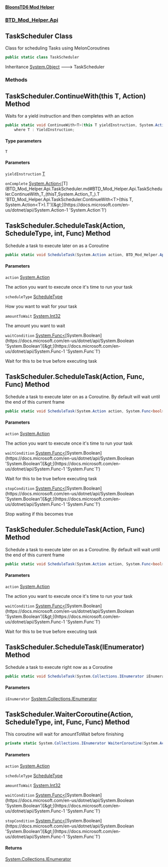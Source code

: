 #### [BloonsTD6 Mod Helper](README.md 'README')
### [BTD_Mod_Helper.Api](README.md#BTD_Mod_Helper.Api 'BTD_Mod_Helper.Api')

## TaskScheduler Class

Class for scheduling Tasks using MelonCoroutines

```csharp
public static class TaskScheduler
```

Inheritance [System.Object](https://docs.microsoft.com/en-us/dotnet/api/System.Object 'System.Object') &#129106; TaskScheduler
### Methods

<a name='BTD_Mod_Helper.Api.TaskScheduler.ContinueWith_T_(thisT,System.Action_T_)'></a>

## TaskScheduler.ContinueWith<T>(this T, Action<T>) Method

Waits for a yield instruction and then completes with an action

```csharp
public static void ContinueWith<T>(this T yieldInstruction, System.Action<T> onComplete)
    where T : YieldInstruction;
```
#### Type parameters

<a name='BTD_Mod_Helper.Api.TaskScheduler.ContinueWith_T_(thisT,System.Action_T_).T'></a>

`T`
#### Parameters

<a name='BTD_Mod_Helper.Api.TaskScheduler.ContinueWith_T_(thisT,System.Action_T_).yieldInstruction'></a>

`yieldInstruction` [T](BTD_Mod_Helper.Api.TaskScheduler.md#BTD_Mod_Helper.Api.TaskScheduler.ContinueWith_T_(thisT,System.Action_T_).T 'BTD_Mod_Helper.Api.TaskScheduler.ContinueWith<T>(this T, System.Action<T>).T')

<a name='BTD_Mod_Helper.Api.TaskScheduler.ContinueWith_T_(thisT,System.Action_T_).onComplete'></a>

`onComplete` [System.Action&lt;](https://docs.microsoft.com/en-us/dotnet/api/System.Action-1 'System.Action`1')[T](BTD_Mod_Helper.Api.TaskScheduler.md#BTD_Mod_Helper.Api.TaskScheduler.ContinueWith_T_(thisT,System.Action_T_).T 'BTD_Mod_Helper.Api.TaskScheduler.ContinueWith<T>(this T, System.Action<T>).T')[&gt;](https://docs.microsoft.com/en-us/dotnet/api/System.Action-1 'System.Action`1')

<a name='BTD_Mod_Helper.Api.TaskScheduler.ScheduleTask(System.Action,BTD_Mod_Helper.Api.Enums.ScheduleType,int,System.Func_bool_)'></a>

## TaskScheduler.ScheduleTask(Action, ScheduleType, int, Func<bool>) Method

Schedule a task to execute later on as a Coroutine

```csharp
public static void ScheduleTask(System.Action action, BTD_Mod_Helper.Api.Enums.ScheduleType scheduleType, int amountToWait, System.Func<bool> waitCondition=null);
```
#### Parameters

<a name='BTD_Mod_Helper.Api.TaskScheduler.ScheduleTask(System.Action,BTD_Mod_Helper.Api.Enums.ScheduleType,int,System.Func_bool_).action'></a>

`action` [System.Action](https://docs.microsoft.com/en-us/dotnet/api/System.Action 'System.Action')

The action you want to execute once it's time to run your task

<a name='BTD_Mod_Helper.Api.TaskScheduler.ScheduleTask(System.Action,BTD_Mod_Helper.Api.Enums.ScheduleType,int,System.Func_bool_).scheduleType'></a>

`scheduleType` [ScheduleType](BTD_Mod_Helper.Api.Enums.ScheduleType.md 'BTD_Mod_Helper.Api.Enums.ScheduleType')

How you want to wait for your task

<a name='BTD_Mod_Helper.Api.TaskScheduler.ScheduleTask(System.Action,BTD_Mod_Helper.Api.Enums.ScheduleType,int,System.Func_bool_).amountToWait'></a>

`amountToWait` [System.Int32](https://docs.microsoft.com/en-us/dotnet/api/System.Int32 'System.Int32')

The amount you want to wait

<a name='BTD_Mod_Helper.Api.TaskScheduler.ScheduleTask(System.Action,BTD_Mod_Helper.Api.Enums.ScheduleType,int,System.Func_bool_).waitCondition'></a>

`waitCondition` [System.Func&lt;](https://docs.microsoft.com/en-us/dotnet/api/System.Func-1 'System.Func`1')[System.Boolean](https://docs.microsoft.com/en-us/dotnet/api/System.Boolean 'System.Boolean')[&gt;](https://docs.microsoft.com/en-us/dotnet/api/System.Func-1 'System.Func`1')

Wait for this to be true before executing task

<a name='BTD_Mod_Helper.Api.TaskScheduler.ScheduleTask(System.Action,System.Func_bool_,System.Func_bool_)'></a>

## TaskScheduler.ScheduleTask(Action, Func<bool>, Func<bool>) Method

Schedule a task to execute later on as a Coroutine. By default will wait until the end of this current frame

```csharp
public static void ScheduleTask(System.Action action, System.Func<bool> waitCondition, System.Func<bool> stopCondition);
```
#### Parameters

<a name='BTD_Mod_Helper.Api.TaskScheduler.ScheduleTask(System.Action,System.Func_bool_,System.Func_bool_).action'></a>

`action` [System.Action](https://docs.microsoft.com/en-us/dotnet/api/System.Action 'System.Action')

The action you want to execute once it's time to run your task

<a name='BTD_Mod_Helper.Api.TaskScheduler.ScheduleTask(System.Action,System.Func_bool_,System.Func_bool_).waitCondition'></a>

`waitCondition` [System.Func&lt;](https://docs.microsoft.com/en-us/dotnet/api/System.Func-1 'System.Func`1')[System.Boolean](https://docs.microsoft.com/en-us/dotnet/api/System.Boolean 'System.Boolean')[&gt;](https://docs.microsoft.com/en-us/dotnet/api/System.Func-1 'System.Func`1')

Wait for this to be true before executing task

<a name='BTD_Mod_Helper.Api.TaskScheduler.ScheduleTask(System.Action,System.Func_bool_,System.Func_bool_).stopCondition'></a>

`stopCondition` [System.Func&lt;](https://docs.microsoft.com/en-us/dotnet/api/System.Func-1 'System.Func`1')[System.Boolean](https://docs.microsoft.com/en-us/dotnet/api/System.Boolean 'System.Boolean')[&gt;](https://docs.microsoft.com/en-us/dotnet/api/System.Func-1 'System.Func`1')

Stop waiting if this becomes true

<a name='BTD_Mod_Helper.Api.TaskScheduler.ScheduleTask(System.Action,System.Func_bool_)'></a>

## TaskScheduler.ScheduleTask(Action, Func<bool>) Method

Schedule a task to execute later on as a Coroutine. By default will wait until the end of this current frame

```csharp
public static void ScheduleTask(System.Action action, System.Func<bool> waitCondition=null);
```
#### Parameters

<a name='BTD_Mod_Helper.Api.TaskScheduler.ScheduleTask(System.Action,System.Func_bool_).action'></a>

`action` [System.Action](https://docs.microsoft.com/en-us/dotnet/api/System.Action 'System.Action')

The action you want to execute once it's time to run your task

<a name='BTD_Mod_Helper.Api.TaskScheduler.ScheduleTask(System.Action,System.Func_bool_).waitCondition'></a>

`waitCondition` [System.Func&lt;](https://docs.microsoft.com/en-us/dotnet/api/System.Func-1 'System.Func`1')[System.Boolean](https://docs.microsoft.com/en-us/dotnet/api/System.Boolean 'System.Boolean')[&gt;](https://docs.microsoft.com/en-us/dotnet/api/System.Func-1 'System.Func`1')

Wait for this to be true before executing task

<a name='BTD_Mod_Helper.Api.TaskScheduler.ScheduleTask(System.Collections.IEnumerator)'></a>

## TaskScheduler.ScheduleTask(IEnumerator) Method

Schedule a task to execute right now as a Coroutine

```csharp
public static void ScheduleTask(System.Collections.IEnumerator iEnumerator);
```
#### Parameters

<a name='BTD_Mod_Helper.Api.TaskScheduler.ScheduleTask(System.Collections.IEnumerator).iEnumerator'></a>

`iEnumerator` [System.Collections.IEnumerator](https://docs.microsoft.com/en-us/dotnet/api/System.Collections.IEnumerator 'System.Collections.IEnumerator')

<a name='BTD_Mod_Helper.Api.TaskScheduler.WaiterCoroutine(System.Action,BTD_Mod_Helper.Api.Enums.ScheduleType,int,System.Func_bool_,System.Func_bool_)'></a>

## TaskScheduler.WaiterCoroutine(Action, ScheduleType, int, Func<bool>, Func<bool>) Method

This coroutine will wait for amountToWait before finishing

```csharp
private static System.Collections.IEnumerator WaiterCoroutine(System.Action action, BTD_Mod_Helper.Api.Enums.ScheduleType scheduleType, int amountToWait, System.Func<bool> waitCondition=null, System.Func<bool> stopCondition=null);
```
#### Parameters

<a name='BTD_Mod_Helper.Api.TaskScheduler.WaiterCoroutine(System.Action,BTD_Mod_Helper.Api.Enums.ScheduleType,int,System.Func_bool_,System.Func_bool_).action'></a>

`action` [System.Action](https://docs.microsoft.com/en-us/dotnet/api/System.Action 'System.Action')

<a name='BTD_Mod_Helper.Api.TaskScheduler.WaiterCoroutine(System.Action,BTD_Mod_Helper.Api.Enums.ScheduleType,int,System.Func_bool_,System.Func_bool_).scheduleType'></a>

`scheduleType` [ScheduleType](BTD_Mod_Helper.Api.Enums.ScheduleType.md 'BTD_Mod_Helper.Api.Enums.ScheduleType')

<a name='BTD_Mod_Helper.Api.TaskScheduler.WaiterCoroutine(System.Action,BTD_Mod_Helper.Api.Enums.ScheduleType,int,System.Func_bool_,System.Func_bool_).amountToWait'></a>

`amountToWait` [System.Int32](https://docs.microsoft.com/en-us/dotnet/api/System.Int32 'System.Int32')

<a name='BTD_Mod_Helper.Api.TaskScheduler.WaiterCoroutine(System.Action,BTD_Mod_Helper.Api.Enums.ScheduleType,int,System.Func_bool_,System.Func_bool_).waitCondition'></a>

`waitCondition` [System.Func&lt;](https://docs.microsoft.com/en-us/dotnet/api/System.Func-1 'System.Func`1')[System.Boolean](https://docs.microsoft.com/en-us/dotnet/api/System.Boolean 'System.Boolean')[&gt;](https://docs.microsoft.com/en-us/dotnet/api/System.Func-1 'System.Func`1')

<a name='BTD_Mod_Helper.Api.TaskScheduler.WaiterCoroutine(System.Action,BTD_Mod_Helper.Api.Enums.ScheduleType,int,System.Func_bool_,System.Func_bool_).stopCondition'></a>

`stopCondition` [System.Func&lt;](https://docs.microsoft.com/en-us/dotnet/api/System.Func-1 'System.Func`1')[System.Boolean](https://docs.microsoft.com/en-us/dotnet/api/System.Boolean 'System.Boolean')[&gt;](https://docs.microsoft.com/en-us/dotnet/api/System.Func-1 'System.Func`1')

#### Returns
[System.Collections.IEnumerator](https://docs.microsoft.com/en-us/dotnet/api/System.Collections.IEnumerator 'System.Collections.IEnumerator')